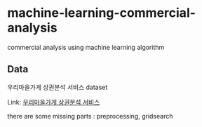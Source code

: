 # machine-learning-commercial-analysis
commercial analysis using machine learning algorithm


Data
-----

우리마을가게 상권분석 서비스 dataset

Link: [우리마을가게 상권분석 서비스][datasetlink]

[datasetlink]: https://opengov.seoul.go.kr/data?sortField=date&sortOrder=desc&searchKeyword=%EC%84%9C%EC%9A%B8%EC%8B%9C+%EC%9A%B0%EB%A6%AC%EB%A7%88%EC%9D%84+%EA%B0%80%EA%B2%8C+%EC%83%81%EA%B6%8C%EB%B6%84%EC%84%9D%EC%84%9C%EB%B9%84%EC%8A%A4 "data link"

there are some missing parts : preprocessing, gridsearch
